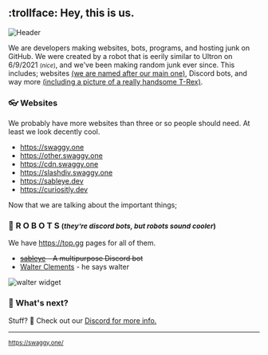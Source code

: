 ## :trollface: Hey, this is us.

![Header](https://cdn.swaggy.one/files/imgs/discord-header-logo.png)

We are developers making websites, bots, programs, and hosting junk on GitHub. We were created by a robot that is eerily similar to Ultron on 6/9/2021 <small>(*nice*)</small>, and we've been making random junk ever since. This includes; websites [(we are named after our main one)](https://swaggy.one/), Discord bots, and way more [(including a picture of a really handsome T-Rex)](https://cdn.swaggy.one/files/imgs/feared.png).

### 👓 Websites

We probably have more websites than three or so people should need. At least we look decently cool.

- https://swaggy.one
- https://other.swaggy.one
- https://cdn.swaggy.one
- https://slashdiv.swaggy.one
- https://sableye.dev
- https://curiositly.dev

Now that we are talking about the important things;

### 🤖 **R O B O T S**  <small>(*they're discord bots, but robots sound cooler*)</small>

We have https://top.gg pages for all of them.

- ~~[sableye](https://top.gg/bot/854618157901283358) - A multipurpose Discord bot~~
- [Walter Clements](https://top.gg/bot/877271681457082438) - he says walter

![walter widget](https://top.gg/api/widget/877271681457082438.svg)

###  🦝 What's next?

Stuff? 🤷 Check out our [Discord for more info.](https://swaggy.one/r/discord)

---

<sub>https://swaggy.one/</sub>

<!--
last updated on 11/17/21
-->
